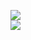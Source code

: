 [![](https://img.shields.io/badge/Made%20With-Github%20Spray-lightgrey.svg?style=for-the-badge&logo=github)](https://github.com/Annihil/github-spray#27752)  
[![](https://i.imgur.com/2DrTn0Z.gif)](https://github.com/Annihil/github-spray)
